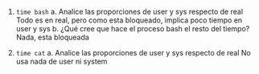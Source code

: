 1. `time bash`
    a. Analice las proporciones de user y sys respecto de real
        Todo es en real, pero como esta bloqueado, implica poco tiempo en user y sys
    b. ¿Qué cree que hace el proceso bash el resto del tiempo?
        Nada, esta bloqueada

2. `time cat`
    a. Analice las proporciones de user y sys respecto de real
        No usa nada de user ni system
